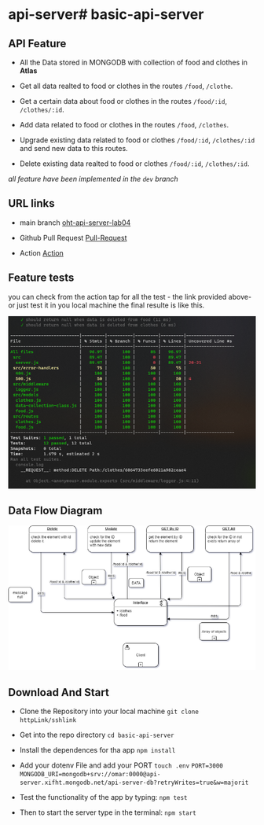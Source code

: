 # api-server# basic-api-server

## API Feature

- All the Data stored in MONGODB with collection of food and clothes in **Atlas**

- Get all data realted to food or clothes in the routes `/food`, `/clothe`.

- Get a certain data about food or clothes in the routes `/food/:id`, `/clothes/:id`.

- Add data related to food or clothes in the routes `/food`, `/clothes`.

- Upgrade existing data related to food or clothes `/food/:id`, `/clothes/:id` and send new data to this routes.

- Delete existing data realted to food or clothes `/food/:id`, `/clothes/:id`.

_all feature have been implemented in the `dev` branch_

## URL links

- main branch
  [oht-api-server-lab04](https://oht-api-server-lab04.herokuapp.com/)

- Github Pull Request
  [Pull-Request](https://github.com/Omar-Tarawneh/api-server/pull/1)

- Action
  [Action](https://github.com/Omar-Tarawneh/api-server/actions)

## Feature tests

you can check from the action tap for all the test - the link provided above- or just test it in you local machine the final resulte is like this.

![data-flow-diagram](img/testing-lab04.png)

## Data Flow Diagram

![data-flow-diagram](img/lab03.png)

## Download And Start

- Clone the Repository into your local machine
  `git clone httpLink/sshlink`

- Get into the repo directory
  `cd basic-api-server`

- Install the dependences for tha app
  `npm install`

- Add your dotenv File and add your PORT
  `touch .env`
  `PORT=3000`
  `MONGODB_URI=mongodb+srv://omar:0000@api-server.xifht.mongodb.net/api-server-db?retryWrites=true&w=majorit`

- Test the functionality of the app by typing:
  `npm test`

- Then to start the server type in the terminal:
  `npm start`
